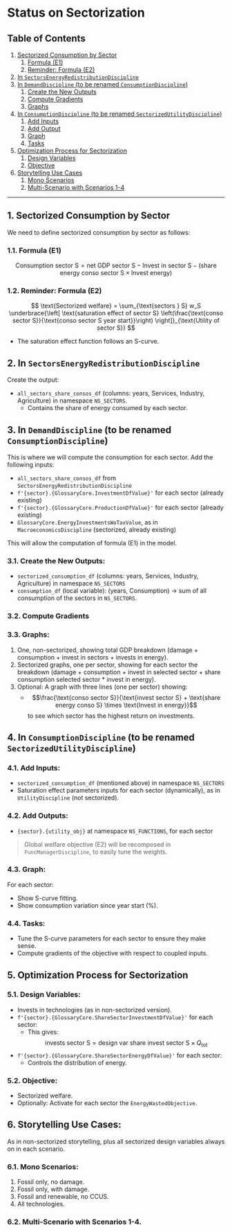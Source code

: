 # Status on Sectorization

## Table of Contents

1. [Sectorized Consumption by Sector](#1-sectorized-consumption-by-sector)
   1. [Formula (E1)](#11-formula-e1)
   2. [Reminder: Formula (E2)](#12-reminder-formula-e2)
2. [In `SectorsEnergyRedistributionDiscipline`](#2-in-sectorsenergyredistributiondiscipline)
3. [In `DemandDiscipline` (to be renamed `ConsumptionDiscipline`)](#3-in-demanddiscipline-to-be-renamed-consumptiondiscipline)
   1. [Create the New Outputs](#31-create-the-new-outputs)
   2. [Compute Gradients](#32-compute-gradients)
   3. [Graphs](#33-graphs)
4. [In `ConsumptionDiscipline` (to be renamed `SectorizedUtilityDiscipline`)](#4-in-consumptiondiscipline-to-be-renamed-sectorizedutilitydiscipline)
   1. [Add Inputs](#41-add-inputs)
   2. [Add Output](#42-add-output)
   3. [Graph](#43-graph)
   4. [Tasks](#44-tasks)
5. [Optimization Process for Sectorization](#5-optimization-process-for-sectorization)
   1. [Design Variables](#51-design-variables)
   2. [Objective](#52-objective)
6. [Storytelling Use Cases](#6-storytelling-use-cases)
   1. [Mono Scenarios](#61-mono-scenarios)
   2. [Multi-Scenario with Scenarios 1-4](#62-multi-scenario-with-scenarios-1-4)

---

## 1. Sectorized Consumption by Sector

We need to define sectorized consumption by sector as follows:

### 1.1. Formula (E1)
$$
\text{Consumption sector S} = \text{net GDP sector S} - \text{Invest in sector S} - \left(\text{share energy conso sector S} \times \text{Invest energy}\right)
$$

### 1.2. Reminder: Formula (E2)
$$
\text{Sectorized welfare} = \sum_{\text{sectors } S} w_S \underbrace{\left[ \text{saturation effect of sector S} \left(\frac{\text{conso sector S}}{\text{conso sector S year start}}\right) \right]}_{\text{Utility of sector S}}
$$

- The saturation effect function follows an S-curve.


## 2. In `SectorsEnergyRedistributionDiscipline`

Create the output:
- `all_sectors_share_consos_df` (columns: years, Services, Industry, Agriculture) in namespace `NS_SECTORS`.
  - Contains the share of energy consumed by each sector.


## 3. In `DemandDiscipline` (to be renamed `ConsumptionDiscipline`)

This is where we will compute the consumption for each sector. Add the following inputs:
- `all_sectors_share_consos_df` from `SectorsEnergyRedistributionDiscipline`
- `f'{sector}.{GlossaryCore.InvestmentDfValue}'` for each sector (already existing)
- `f'{sector}.{GlossaryCore.ProductionDfValue}'` for each sector (already existing)
- `GlossaryCore.EnergyInvestmentsWoTaxValue`, as in `MacroeconomicsDiscipline` (sectorized, already existing)

This will allow the computation of formula (E1) in the model.

### 3.1. Create the New Outputs:
- `sectorized_consumption_df` (columns: years, Services, Industry, Agriculture) in namespace `NS_SECTORS`
- `consumption_df` (local variable): (years, Consumption) -> sum of all consumption of the sectors in `NS_SECTORS`.

### 3.2. Compute Gradients

### 3.3. Graphs:
1. One, non-sectorized, showing total GDP breakdown (damage + consumption + invest in sectors + invests in energy).
2. Sectorized graphs, one per sector, showing for each sector the breakdown (damage + consumption + invest in selected sector + share consumption selected sector * invest in energy).
3. Optional: A graph with three lines (one per sector) showing:
   - $$\frac{\text{conso sector S}}{\text{invest sector S} + \text{share energy conso S} \times \text{Invest in energy}}$$
   to see which sector has the highest return on investments.



## 4. In `ConsumptionDiscipline` (to be renamed `SectorizedUtilityDiscipline`)

### 4.1. Add Inputs:
- `sectorized_consumption_df` (mentioned above) in namespace `NS_SECTORS`
- Saturation effect parameters inputs for each sector (dynamically), as in `UtilityDiscipline` (not sectorized).

### 4.2. Add Outputs:
- `{sector}.{utility_obj}` at namespace `NS_FUNCTIONS`, for each sector

> Global welfare objective (E2) will be recomposed in `FuncManagerDiscipline`, to easily tune the weights.

### 4.3. Graph:
For each sector:
- Show S-curve fitting.
- Show consumption variation since year start (%).

### 4.4. Tasks:
- Tune the S-curve parameters for each sector to ensure they make sense.
- Compute gradients of the objective with respect to coupled inputs.



## 5. Optimization Process for Sectorization

### 5.1. Design Variables:
- Invests in technologies (as in non-sectorized version).
- `f'{sector}.{GlossaryCore.ShareSectorInvestmentDfValue}'` for each sector:
  - This gives: $$\text{invests sector S} = \text{design var share invest sector S} \times Q_{\text{tot}}$$
- `f'{sector}.{GlossaryCore.ShareSectorEnergyDfValue}'` for each sector:
  - Controls the distribution of energy.

### 5.2. Objective:
- Sectorized welfare.
- Optionally: Activate for each sector the `EnergyWastedObjective`.


## 6. Storytelling Use Cases:

As in non-sectorized storytelling, plus all sectorized design variables always on in each scenario.

### 6.1. Mono Scenarios:
1. Fossil only, no damage.
2. Fossil only, with damage.
3. Fossil and renewable, no CCUS.
4. All technologies.

### 6.2. Multi-Scenario with Scenarios 1-4.
